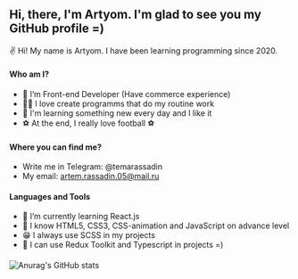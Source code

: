 ## Hi, there, I'm Artyom. I'm glad to see you  my GitHub profile =)

✌️ Hi! My name is Artyom. I have been learning programming since 2020.

#### Who am I?
- 👀 I’m Front-end Developer (Have commerce experience)
- 👨‍💻 I love create programms that do my routine work
- 🤗 I'm learning something new every day and I like it
- ⚽ At the end, I really love football ⚽

#### Where you can find me?
- Write me in Telegram: @temarassadin
- My email: artem.rassadin.05@mail.ru

#### Languages and Tools

- 🌱 I’m currently learning React.js
- 🦾 I know HTML5, CSS3, CSS-animation and JavaScript on advance level
- 😁 I always use SCSS in my projects
- 🧐 I can use Redux Toolkit and Typescript in projects =)

####
![Anurag's GitHub stats](https://github-readme-stats.vercel.app/api?username=rassadin11&show_icons=true&theme=radical)

<!---
rassadin11/rassadin11 is a ✨ special ✨ repository because its `README.md` (this file) appears on your GitHub profile.
You can click the Preview link to take a look at your changes.
--->
